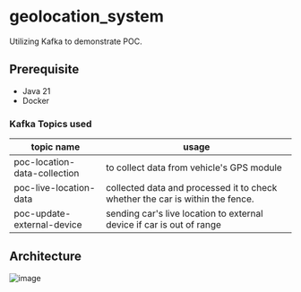 # geolocation_system
Utilizing Kafka to demonstrate POC.

## Prerequisite

- Java 21
- Docker


### Kafka Topics used

| topic name                    | usage                                                                        |
|-------------------------------|------------------------------------------------------------------------------|
| poc-location-data-collection  | to collect data from vehicle's GPS module                                    |
| poc-live-location-data        | collected data and processed it to check whether the car is within the fence.|
| poc-update-external-device    | sending car's live location to external device if car is out of range        |


## Architecture

![image](https://github.com/user-attachments/assets/f2f95049-a6e0-4e9f-8329-4a986ee767eb)
